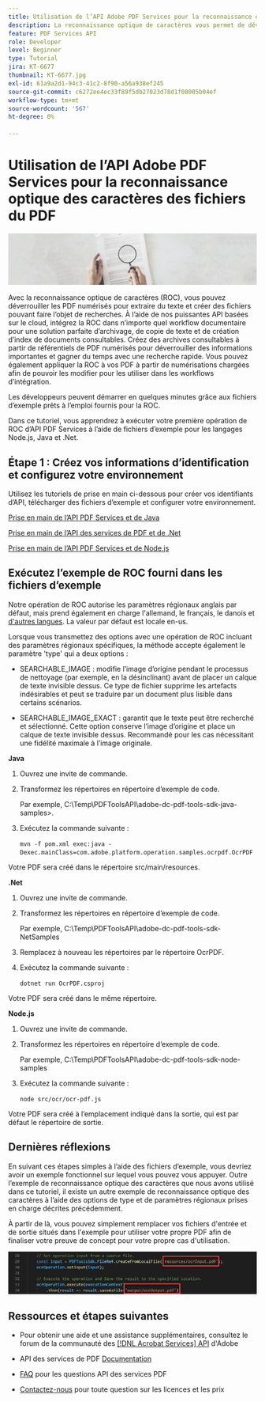 ```yaml
---
title: Utilisation de l’API Adobe PDF Services pour la reconnaissance optique des caractères des fichiers du PDF
description: La reconnaissance optique de caractères vous permet de déverrouiller des mots de PDF numérisés pour extraire du texte et créer des fichiers pouvant faire l’objet de recherches
feature: PDF Services API
role: Developer
level: Beginner
type: Tutorial
jira: KT-6677
thumbnail: KT-6677.jpg
exl-id: 61a9a2d1-94c3-41c2-8f90-a56a938ef245
source-git-commit: c6272ee4ec33f89f5db27023d78d1f08005b04ef
workflow-type: tm+mt
source-wordcount: '567'
ht-degree: 0%

---
```


# Utilisation de l’API Adobe PDF Services pour la reconnaissance optique des caractères des fichiers du PDF

![Créer une image PDF principale](assets/OCR_hero.jpg)

Avec la reconnaissance optique de caractères (ROC), vous pouvez déverrouiller les PDF numérisés pour extraire du texte et créer des fichiers pouvant faire l’objet de recherches. À l’aide de nos puissantes API basées sur le cloud, intégrez la ROC dans n’importe quel workflow documentaire pour une solution parfaite d’archivage, de copie de texte et de création d’index de documents consultables. Créez des archives consultables à partir de référentiels de PDF numérisés pour déverrouiller des informations importantes et gagner du temps avec une recherche rapide. Vous pouvez également appliquer la ROC à vos PDF à partir de numérisations chargées afin de pouvoir les modifier pour les utiliser dans les workflows d’intégration.

Les développeurs peuvent démarrer en quelques minutes grâce aux fichiers d’exemple prêts à l’emploi fournis pour la ROC.

Dans ce tutoriel, vous apprendrez à exécuter votre première opération de ROC d’API PDF Services à l’aide de fichiers d’exemple pour les langages Node.js, Java et .Net.

## Étape 1 : Créez vos informations d’identification et configurez votre environnement

Utilisez les tutoriels de prise en main ci-dessous pour créer vos identifiants d’API, télécharger des fichiers d’exemple et configurer votre environnement.

[Prise en main de l’API PDF Services et de Java](gettingstartedjava.md)

[Prise en main de l’API des services de PDF et de .Net](gettingstartednet.md)

[Prise en main de l’API PDF Services et de Node.js](createpdffromhtml.md)

## Exécutez l’exemple de ROC fourni dans les fichiers d’exemple

Notre opération de ROC autorise les paramètres régionaux anglais par défaut, mais prend également en charge l&#39;allemand, le français, le danois et [d&#39;autres langues](https://opensource.adobe.com/pdftools-sdk-docs/release/latest/howtos.html#ocr-with-explicit-language). La valeur par défaut est locale en-us.

Lorsque vous transmettez des options avec une opération de ROC incluant des paramètres régionaux spécifiques, la méthode accepte également le paramètre &#39;type&#39; qui a deux options :

* SEARCHABLE_IMAGE : modifie l’image d’origine pendant le processus de nettoyage (par exemple, en la désinclinant) avant de placer un calque de texte invisible dessus. Ce type de fichier supprime les artefacts indésirables et peut se traduire par un document plus lisible dans certains scénarios.

* SEARCHABLE_IMAGE_EXACT : garantit que le texte peut être recherché et sélectionné. Cette option conserve l’image d’origine et place un calque de texte invisible dessus. Recommandé pour les cas nécessitant une fidélité maximale à l’image originale.

**Java**

1. Ouvrez une invite de commande.

1. Transformez les répertoires en répertoire d’exemple de code.

   Par exemple, C:\Temp\PDFToolsAPI\adobe-dc-pdf-tools-sdk-java-samples>.

1. Exécutez la commande suivante :

   `mvn -f pom.xml exec:java -Dexec.mainClass=com.adobe.platform.operation.samples.ocrpdf.OcrPDF`

Votre PDF sera créé dans le répertoire src/main/resources.

**.Net**

1. Ouvrez une invite de commande.

1. Transformez les répertoires en répertoire d’exemple de code.

   Par exemple, C:\Temp\PDFToolsAPI\adobe-dc-pdf-tools-sdk-NetSamples

1. Remplacez à nouveau les répertoires par le répertoire OcrPDF.

1. Exécutez la commande suivante :

   `dotnet run OcrPDF.csproj`

Votre PDF sera créé dans le même répertoire.

**Node.js**

1. Ouvrez une invite de commande.

1. Transformez les répertoires en répertoire d’exemple de code.

   Par exemple, C:\Temp\PDFToolsAPI\adobe-dc-pdf-tools-sdk-node-samples

1. Exécutez la commande suivante :

   `node src/ocr/ocr-pdf.js`

Votre PDF sera créé à l’emplacement indiqué dans la sortie, qui est par défaut le répertoire de sortie.

## Dernières réflexions

En suivant ces étapes simples à l’aide des fichiers d’exemple, vous devriez avoir un exemple fonctionnel sur lequel vous pouvez vous appuyer. Outre l’exemple de reconnaissance optique des caractères que nous avons utilisé dans ce tutoriel, il existe un autre exemple de reconnaissance optique des caractères à l’aide des options de type et de paramètres régionaux prises en charge décrites précédemment.

À partir de là, vous pouvez simplement remplacer vos fichiers d&#39;entrée et de sortie situés dans l&#39;exemple pour utiliser votre propre PDF afin de finaliser votre preuve de concept pour votre propre cas d&#39;utilisation.

![Preuve de concept](assets/OCR_poc.png)

## Ressources et étapes suivantes

* Pour obtenir une aide et une assistance supplémentaires, consultez le forum de la communauté des [[!DNL Acrobat Services] API](https://community.adobe.com/t5/document-cloud-sdk/bd-p/Document-Cloud-SDK?page=1&sort=latest_replies&filter=all) d&#39;Adobe

* API des services de PDF [Documentation](https://www.adobe.com/go/pdftoolsapi_doc)

* [FAQ](https://community.adobe.com/t5/contentarchivals/contentarchivedpage/message-uid/10726197) pour les questions API des services PDF

* [Contactez-nous](https://www.adobe.com/go/pdftoolsapi_requestform) pour toute question sur les licences et les prix

